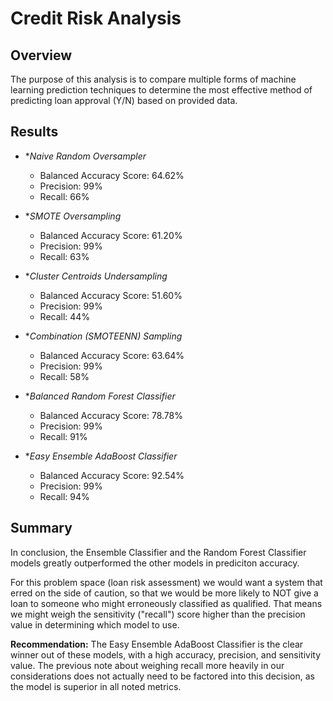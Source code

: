 # Credit Risk Analysis
## Overview
The purpose of this analysis is to compare multiple forms of machine learning prediction techniques to determine the most effective method of predicting loan approval (Y/N) based on provided data.

## Results

* **Naive Random Oversampler*
    * Balanced Accuracy Score: 64.62% 
    * Precision: 99%
    * Recall: 66%

* **SMOTE Oversampling*
    * Balanced Accuracy Score: 61.20%
    * Precision: 99%
    * Recall: 63%

* **Cluster Centroids Undersampling*
    * Balanced Accuracy Score: 51.60% 
    * Precision: 99%
    * Recall: 44%

* **Combination (SMOTEENN) Sampling*
    * Balanced Accuracy Score: 63.64%
    * Precision: 99%
    * Recall: 58%

* **Balanced Random Forest Classifier*
    * Balanced Accuracy Score: 78.78%
    * Precision: 99%
    * Recall: 91%

* **Easy Ensemble AdaBoost Classifier*
    * Balanced Accuracy Score: 92.54% 
    * Precision: 99%
    * Recall: 94%

## Summary
In conclusion, the Ensemble Classifier and the Random Forest Classifier models greatly outperformed the other models in prediciton accuracy. 

For this problem space (loan risk assessment) we would want a system that erred on the side of caution, so that we would be more likely to NOT give a loan to someone who might erroneously classified as qualified. That means we might weigh the sensitivity ("recall") score higher than the precision value in determining which model to use. 

**Recommendation:** The Easy Ensemble AdaBoost Classifier is the clear winner out of these models, with a high accuracy, precision, and sensitivity value. The previous note about weighing recall more heavily in our considerations does not actually need to be factored into this decision, as the model is superior in all noted metrics.